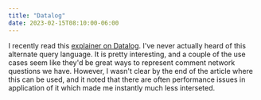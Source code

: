 ```yaml
---
title: "Datalog"
date: 2023-02-15T08:10:00-06:00
---
```


I recently read this [explainer on Datalog](https://blogit.michelin.io/an-introduction-to-datalog/). I've never actually heard of this alternate query language. It is pretty interesting, and a couple of the use cases seem like they'd be great ways to represent comment network questions we have. However, I wasn't clear by the end of the article where this can be used, and it noted that there are often performance issues in application of it which made me instantly much less interseted.